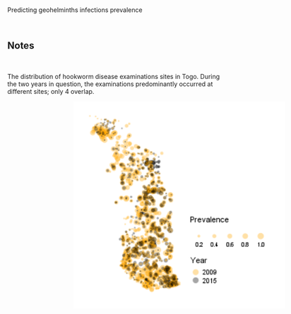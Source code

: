 <br>

Predicting geohelminths infections prevalence

<br>

## Notes

<br>

The distribution of hookworm disease examinations sites in Togo.  During the two years in question, the examinations 
predominantly occurred at different sites; only 4 overlap.

<img src="./warehouse/images/prevalence/map.png" style="text-align: center; margin-left: 150px;  width: 95%;">

<br>
<br>

<br>
<br>

<br>
<br>

<br>
<br>
